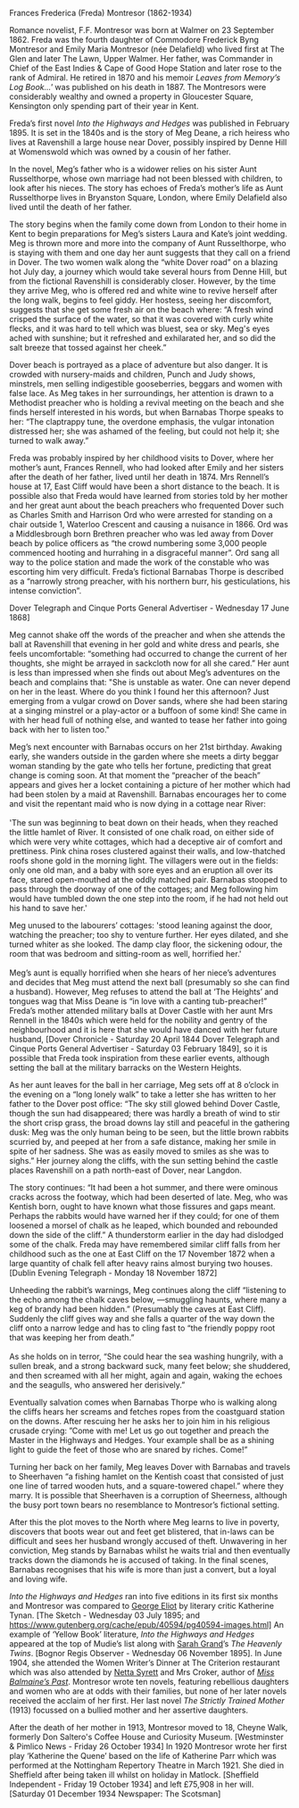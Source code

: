 Frances Frederica (Freda) Montresor (1862-1934)

Romance novelist, F.F. Montresor was born at Walmer on 23 September 1862. Freda was the fourth daughter of Commodore Frederick Byng Montresor and Emily Maria Montresor (née Delafield) who lived first at The Glen and later The Lawn, Upper Walmer. Her father, was Commander in Chief of the East Indies & Cape of Good Hope Station and later rose to the rank of Admiral. He retired in 1870 and his memoir _Leaves from Memory’s Log Book...'_ was published on his death in 1887. The Montresors were considerably wealthy and owned a property in Gloucester Square, Kensington only spending part of their year in Kent.  

Freda’s first novel _Into the Highways and Hedges_ was published in February 1895. It is set in the 1840s and is the story of Meg Deane, a rich heiress who lives at Ravenshill a large house near Dover, possibly inspired by Denne Hill at Womenswold which was owned by a cousin of her father. 

In the novel, Meg’s father who is a widower relies on his sister Aunt Russelthorpe, whose own marriage had not been blessed with children, to look after his nieces. The story has echoes of Freda’s mother’s life as Aunt Russelthorpe lives in Bryanston Square, London, where Emily Delafield also lived until the death of her father. 

The story begins when the family come down from London to their home in Kent to begin preparations for Meg’s sisters Laura and Kate’s joint wedding. Meg is thrown more and more into the company of Aunt Russelthorpe, who is staying with them and one day her aunt suggests that they call on a friend in Dover. The two women walk along the “white Dover road” on a blazing hot July day, a journey which would take several hours from Denne Hill, but from the fictional Ravenshill is considerably closer. However, by the time they arrive Meg, who is offered red and white wine to revive herself after the long walk, begins to feel giddy. Her hostess, seeing her discomfort, suggests that she get some fresh air on the beach where: “A fresh wind crisped the surface of the water, so that it was covered with curly white flecks, and it was hard to tell which was bluest, sea or sky. Meg's eyes ached with sunshine; but it refreshed and exhilarated her, and so did the salt breeze that tossed against her cheek.”

Dover beach is portrayed as a place of adventure but also danger. It is crowded with nursery-maids and children, Punch and Judy shows, minstrels, men selling indigestible gooseberries, beggars and women with false lace. As Meg takes in her surroundings, her attention is drawn to a Methodist preacher who is holding a revival meeting on the beach and she finds herself interested in his words, but when Barnabas Thorpe speaks to her: “The claptrappy tune, the overdone emphasis, the vulgar intonation distressed her; she was ashamed of the feeling, but could not help it; she turned to walk away.” 

Freda was probably inspired by her childhood visits to Dover, where her mother’s aunt, Frances Rennell, who had looked after Emily and her sisters after the death of her father, lived until her death in 1874. Mrs Rennell’s house at 17, East Cliff would have been a short distance to the beach. It is possible also that Freda would have learned from stories told by her mother and her great aunt about the beach preachers who frequented Dover such as Charles Smith and Harrison Ord who were arrested for standing on a chair outside 1, Waterloo Crescent and causing a nuisance in 1866. Ord was a Middlesbrough born Brethren preacher who was led away from Dover beach by police officers as “the crowd numbering some 3,000 people commenced hooting and hurrahing in a disgraceful manner”. Ord sang all way to the police station and made the work of the constable who was escorting him very difficult. Freda’s fictional Barnabas Thorpe is described as a “narrowly strong preacher, with his northern burr, his gesticulations, his intense conviction”.

Dover Telegraph and Cinque Ports General Advertiser - Wednesday 17 June 1868] 

Meg cannot shake off the words of the preacher and when she attends the ball at Ravenshill that evening in her gold and white dress and pearls, she feels uncomfortable: “something had occurred to change the current of her thoughts, she might be arrayed in sackcloth now for all she cared.” Her aunt is less than impressed when she finds out about Meg’s adventures on the beach and complains that: "She is unstable as water. One can never depend on her in the least. Where do you think I found her this afternoon? Just emerging from a vulgar crowd on Dover sands, where she had been staring at a singing minstrel or a play-actor or a buffoon of some kind! She came in with her head full of nothing else, and wanted to tease her father into going back with her to listen too."

Meg’s next encounter with Barnabas occurs on her 21st birthday. Awaking early, she wanders outside in the garden where she meets a dirty beggar woman standing by the gate who tells her fortune, predicting that great change is coming soon. At that moment the “preacher of the beach” appears and gives her a locket containing a picture of her mother which had had been stolen by a maid at Ravenshill. Barnabas encourages her to come and visit the repentant maid who is now dying in a cottage near River:   
<br>
'The sun was beginning to beat down on their heads, when they reached the little hamlet of River. It consisted of one chalk road, on either side of which were very white cottages, which had a deceptive air of comfort and prettiness. Pink china roses clustered against their walls, and low-thatched roofs shone gold in the morning light. The villagers were out in the fields: only one old man, and a baby with sore eyes and an eruption all over its face, stared open-mouthed at the oddly matched pair. Barnabas stooped to pass through the doorway of one of the cottages; and Meg following him would have tumbled down the one step into the room, if he had not held out his hand to save her.'

Meg unused to the labourers’ cottages: 'stood leaning against the door, watching the preacher; too shy to venture further. Her eyes dilated, and she turned whiter as she looked. The damp clay floor, the sickening odour, the room that was bedroom and sitting-room as well, horrified her.'
<br><br>
Meg’s aunt is equally horrified when she hears of her niece’s adventures and decides that Meg must attend the next ball (presumably so she can find a husband).  However, Meg refuses to attend the ball at ‘The Heights’ and tongues wag that Miss Deane is “in love with a canting tub-preacher!” Freda’s mother attended military balls at Dover Castle with her aunt Mrs Rennell in the 1840s which were held for the nobility and gentry of the neighbourhood and it is here that she would have danced with her future husband, [Dover Chronicle - Saturday 20 April 1844 Dover Telegraph and Cinque Ports General Advertiser - Saturday 03 February 1849], so it is possible that Freda took inspiration from these earlier events, although setting the ball at the military barracks on the Western Heights.

As her aunt  leaves for the ball in her carriage, Meg sets off at 8 o’clock in the evening on a “long lonely walk” to take a letter she has written to her father to the Dover post office: “The sky still glowed behind Dover Castle, though the sun had disappeared; there was hardly a breath of wind to stir the short crisp grass, the broad downs lay still and peaceful in the gathering dusk: Meg was the only human being to be seen, but the little brown rabbits scurried by, and peeped at her from a safe distance, making her smile in spite of her sadness. She was as easily moved to smiles as she was to sighs.” Her journey along the cliffs, with the sun setting behind the castle places Ravenshill on a path north-east of Dover, near Langdon. 

The story continues: “It had been a hot summer, and there were ominous cracks across the footway, which had been deserted of late. Meg, who was Kentish born, ought to have known what those fissures and gaps meant. Perhaps the rabbits would have warned her if they could; for one of them loosened a morsel of chalk as he leaped, which bounded and rebounded down the side of the cliff.” A thunderstorm earlier in the day had dislodged some of the chalk. Freda may have remembered similar cliff falls from her childhood such as the one at East Cliff on the 17 November 1872 when a large quantity of chalk fell after heavy rains almost burying two houses. [Dublin Evening Telegraph - Monday 18 November 1872]

Unheeding the rabbit’s warnings, Meg continues along the cliff “listening to the echo among the chalk caves below, —smuggling haunts, where many a keg of brandy had been hidden.” (Presumably the caves at East Cliff). Suddenly the cliff gives way and she falls a quarter of the way down the cliff onto a narrow ledge and has to cling fast to “the friendly poppy root that was keeping her from death.”
<br><br>
As she holds on in terror, “She could hear the sea washing hungrily, with a sullen break, and a strong backward suck, many feet below; she shuddered, and then screamed with all her might, again and again, waking the echoes and the seagulls, who answered her derisively.”

Eventually salvation comes when Barnabas Thorpe who is walking along the cliffs hears her screams and fetches ropes from the coastguard station on the downs. After rescuing her he asks her to join him in his religious crusade crying: ”Come with me! Let us go out together and preach the Master in the Highways and Hedges. Your example shall be as a shining light to guide the feet of those who are snared by riches. Come!”

Turning her back on her family, Meg leaves Dover with Barnabas and travels to Sheerhaven “a fishing hamlet on the Kentish coast that consisted of just one line of tarred wooden huts, and a square-towered chapel.” where they marry.  It is possible that Sheerhaven is a corruption of Sheerness, although the busy port town bears no resemblance to Montresor’s fictional setting. 

After this the plot moves to the North where Meg learns to live in poverty, discovers that boots wear out and feet get blistered, that in-laws can be difficult and sees her husband wrongly accused of theft. Unwavering in  her conviction, Meg stands by Barnabas whilst he waits trial and then eventually tracks down the diamonds he is accused of taking. In the final scenes, Barnabas recognises that his wife is more than just a convert, but a loyal and loving wife. 

_Into the Highways and Hedges_ ran into five editions in its first six months and Montresor was compared to [George Eliot](/19c/19c-eliot-biography) by literary critic Katherine Tynan. [The Sketch - Wednesday 03 July 1895; and https://www.gutenberg.org/cache/epub/40594/pg40594-images.html] An example of ‘Yellow Book’ literature, _Into the Highways and Hedges_ appeared at the top of Mudie’s list along with [Sarah Grand](/19c/19c-grand-biography)’s _The Heavenly Twins_. [Bognor Regis Observer - Wednesday 06 November 1895]. In June 1904, she attended the Women Writer’s Dinner at The Criterion restaurant which was also attended by [Netta Syrett](/20c/20c-syrett-biography) and Mrs Croker, author of [_Miss Balmaine’s Past_](19c-croker-biography). Montresor wrote ten novels, featuring rebellious daughters and women who are at odds with their families, but none of her later novels received the acclaim of her first.  Her last novel _The Strictly Trained Mother_ (1913) focussed on a bullied mother and her assertive daughters.

After the death of her mother in 1913, Montresor moved to 18, Cheyne Walk, formerly Don Saltero's Coffee House and Curiosity Museum. [Westminster & Pimlico News - Friday 26 October 1934] In 1920 Montresor wrote her first play ‘Katherine the Quene’ based on the life of Katherine Parr which was performed at the Nottingham Repertory Theatre in March 1921. She died in Sheffield after being taken ill whilst on holiday in Matlock. [Sheffield Independent - Friday 19 October 1934] and left £75,908 in her will. [Saturday 01 December 1934 Newspaper: The Scotsman]
